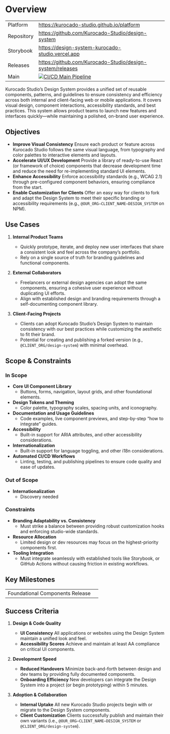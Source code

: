 # Overview

|            |                                                                                                                                                                                                                      |
| ---------- | -------------------------------------------------------------------------------------------------------------------------------------------------------------------------------------------------------------------- |
| Platform   | <https://kurocado-studio.github.io/platform>                                                                                                                                                                         |
| Repository | <https://github.com/Kurocado-Studio/design-system>                                                                                                                                                                   |
| Storybook  | <https://design-system-kurocado-studio.vercel.app>                                                                                                                                                                   |
| Releases   | <https://github.com/Kurocado-Studio/design-system/releases>                                                                                                                                                          |
| Main       | [![CI/CD Main Pipeline](https://github.com/Kurocado-Studio/design-system/actions/workflows/ci.push.monorepo.yml/badge.svg)](https://github.com/Kurocado-Studio/design-system/actions/workflows/ci.push.monorepo.yml) |

Kurocado Studio’s Design System provides a unified set of reusable components, patterns, and
guidelines to ensure consistency and efficiency across both internal and client-facing web or mobile
applications. It covers visual design, component interactions, accessibility standards, and best
practices. This system allows product teams to launch new features and interfaces quickly—while
maintaining a polished, on-brand user experience.

## Objectives

- **Improve Visual Consistency** Ensure each product or feature across Kurocado Studio follows the
  same visual language, from typography and color palettes to interactive elements and layouts.
- **Accelerate UI/UX Development** Provide a library of ready-to-use React (or framework of choice)
  components that decrease development time and reduce the need for re-implementing standard UI
  elements.
- **Enhance Accessibility** Enforce accessibility standards (e.g., WCAG 2.1) through pre-configured
  component behaviors, ensuring compliance from the start.
- **Enable Customization for Clients** Offer an easy way for clients to fork and adapt the Design
  System to meet their specific branding or accessibility requirements (e.g.,
  `@OUR_ORG—CLIENT_NAME—DESIGN_SYSTEM` on NPM).

## Use Cases

1. **Internal Product Teams**

   - Quickly prototype, iterate, and deploy new user interfaces that share a consistent look and
     feel across the company’s portfolio.
   - Rely on a single source of truth for branding guidelines and functional components.

2. **External Collaborators**

   - Freelancers or external design agencies can adopt the same components, ensuring a cohesive user
     experience without duplicating UI efforts.
   - Align with established design and branding requirements through a self-documenting component
     library.

3. **Client-Facing Projects**
   - Clients can adopt Kurocado Studio’s Design System to maintain consistency with our best
     practices while customizing the aesthetic to fit their brand.
   - Potential for creating and publishing a forked version (e.g., `@CLIENT_ORG/design-system`) with
     minimal overhead.

## Scope & Constraints

### In Scope

- **Core UI Component Library**
  - Buttons, forms, navigation, layout grids, and other foundational elements.
- **Design Tokens and Theming**
  - Color palette, typography scales, spacing units, and iconography.
- **Documentation and Usage Guidelines**
  - Code examples, live component previews, and step-by-step “how to integrate” guides.
- **Accessibility**
  - Built-in support for ARIA attributes, and other accessibility considerations.
- **Internationalization**
  - Built-in support for language toggling, and other i18n considerations.
- **Automated CI/CD Workflows**
  - Linting, testing, and publishing pipelines to ensure code quality and ease of updates.

### Out of Scope

- **Internationalization**
  - Discovery needed

### Constraints

- **Branding Adaptability vs. Consistency**
  - Must strike a balance between providing robust customization hooks and enforcing studio-wide
    standards.
- **Resource Allocation**
  - Limited design or dev resources may focus on the highest-priority components first.
- **Tooling Integration**
  - Must integrate seamlessly with established tools like Storybook, or GitHub Actions without
    causing friction in existing workflows.

## **Key Milestones**

|                                 |     |
| ------------------------------- | --- |
| Foundational Components Release |     |

## Success Criteria

1. **Design & Code Quality**

   - **UI Consistency** All applications or websites using the Design System maintain a unified look
     and feel.
   - **Accessibility Scores** Achieve and maintain at least AA compliance on critical UI components.

2. **Development Speed**

   - **Reduced Handovers** Minimize back-and-forth between design and dev teams by providing fully
     documented components.
   - **Onboarding Efficiency** New developers can integrate the Design System into a project (or
     begin prototyping) within 5 minutes.

3. **Adoption & Collaboration**
   - **Internal Uptake** All new Kurocado Studio projects begin with or migrate to the Design System
     components.
   - **Client Customization** Clients successfully publish and maintain their own variants (i.e.,
     `@OUR_ORG—CLIENT_NAME—DESIGN_SYSTEM` or `@CLIENT_ORG/design-system`).
